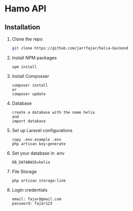 # Hamo API
## Installation
1. Clone the repo

   ```bash
   git clone https://github.com/jarrfajar/helia-backend
   
   ```
2. Install NPM packages

   ```npm
   npm install
   ```
3. Install Composser

   ```composer
   composer install
   or
   composer update
   ```
4. Database

   ```laravel
   create a database with the name helia
   and
   import database
   ```

5. Set up Laravel configurations

   ```laravel
   copy .env.example .env
   php artisan key:generate
   ```
6. Set your database in .env

   ```laravel
   DB_DATABASE=helia
   ```
7. File Storage

   ```laravel
   php artisan storage:link
   ```
8. Login credentials

   ```laravel
   email: fajar@gmail.com
   password: fajar123
   ```